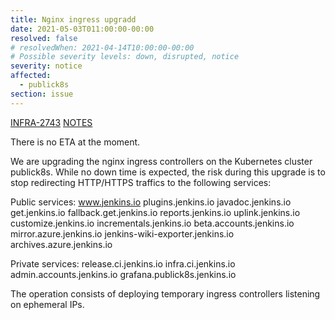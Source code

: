 ```yaml
---
title: Nginx ingress upgradd
date: 2021-05-03T011:00:00-00:00
resolved: false
# resolvedWhen: 2021-04-14T10:00:00-00:00
# Possible severity levels: down, disrupted, notice
severity: notice
affected:
  - publick8s
section: issue
---
```


[INFRA-2743](https://issues.jenkins.io/browse/INFRA-2743)
[NOTES](https://hackmd.io/cH4rbENeSOGLHD3rAgnXqQ?both)

There is no ETA at the moment.

We are upgrading the nginx ingress controllers on the Kubernetes cluster publick8s.
While no down time is expected, the risk during this upgrade is to stop redirecting HTTP/HTTPS traffics to the following services:

Public services:
    www.jenkins.io
    plugins.jenkins.io
    javadoc.jenkins.io
    get.jenkins.io
    fallback.get.jenkins.io
    reports.jenkins.io
    uplink.jenkins.io
    customize.jenkins.io
    incrementals.jenkins.io
    beta.accounts.jenkins.io
    mirror.azure.jenkins.io
    jenkins-wiki-exporter.jenkins.io
    archives.azure.jenkins.io

Private services:
    release.ci.jenkins.io
    infra.ci.jenkins.io
    admin.accounts.jenkins.io
    grafana.publick8s.jenkins.io

The operation consists of deploying temporary ingress controllers listening on ephemeral IPs.

